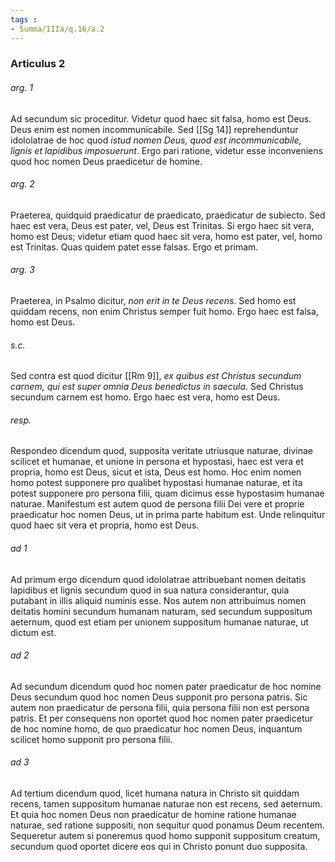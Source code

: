 ```yaml
---
tags : 
- Summa/IIIa/q.16/a.2
---
```


### Articulus 2

###### arg. 1
Ad secundum sic proceditur. Videtur quod haec sit falsa, homo est Deus. Deus enim est nomen incommunicabile. Sed [[Sg 14]] reprehenduntur idololatrae de hoc quod *istud nomen Deus, quod est incommunicabile, lignis et lapidibus imposuerunt*. Ergo pari ratione, videtur esse inconveniens quod hoc nomen Deus praedicetur de homine.

###### arg. 2
Praeterea, quidquid praedicatur de praedicato, praedicatur de subiecto. Sed haec est vera, Deus est pater, vel, Deus est Trinitas. Si ergo haec sit vera, homo est Deus; videtur etiam quod haec sit vera, homo est pater, vel, homo est Trinitas. Quas quidem patet esse falsas. Ergo et primam.

###### arg. 3
Praeterea, in Psalmo dicitur, *non erit in te Deus recens*. Sed homo est quiddam recens, non enim Christus semper fuit homo. Ergo haec est falsa, homo est Deus.

###### s.c.
Sed contra est quod dicitur [[Rm 9]], *ex quibus est Christus secundum carnem, qui est super omnia Deus benedictus in saecula*. Sed Christus secundum carnem est homo. Ergo haec est vera, homo est Deus.

###### resp.
Respondeo dicendum quod, supposita veritate utriusque naturae, divinae scilicet et humanae, et unione in persona et hypostasi, haec est vera et propria, homo est Deus, sicut et ista, Deus est homo. Hoc enim nomen homo potest supponere pro qualibet hypostasi humanae naturae, et ita potest supponere pro persona filii, quam dicimus esse hypostasim humanae naturae. Manifestum est autem quod de persona filii Dei vere et proprie praedicatur hoc nomen Deus, ut in prima parte habitum est. Unde relinquitur quod haec sit vera et propria, homo est Deus.

###### ad 1
Ad primum ergo dicendum quod idololatrae attribuebant nomen deitatis lapidibus et lignis secundum quod in sua natura considerantur, quia putabant in illis aliquid numinis esse. Nos autem non attribuimus nomen deitatis homini secundum humanam naturam, sed secundum suppositum aeternum, quod est etiam per unionem suppositum humanae naturae, ut dictum est.

###### ad 2
Ad secundum dicendum quod hoc nomen pater praedicatur de hoc nomine Deus secundum quod hoc nomen Deus supponit pro persona patris. Sic autem non praedicatur de persona filii, quia persona filii non est persona patris. Et per consequens non oportet quod hoc nomen pater praedicetur de hoc nomine homo, de quo praedicatur hoc nomen Deus, inquantum scilicet homo supponit pro persona filii.

###### ad 3
Ad tertium dicendum quod, licet humana natura in Christo sit quiddam recens, tamen suppositum humanae naturae non est recens, sed aeternum. Et quia hoc nomen Deus non praedicatur de homine ratione humanae naturae, sed ratione suppositi, non sequitur quod ponamus Deum recentem. Sequeretur autem si poneremus quod homo supponit suppositum creatum, secundum quod oportet dicere eos qui in Christo ponunt duo supposita.

